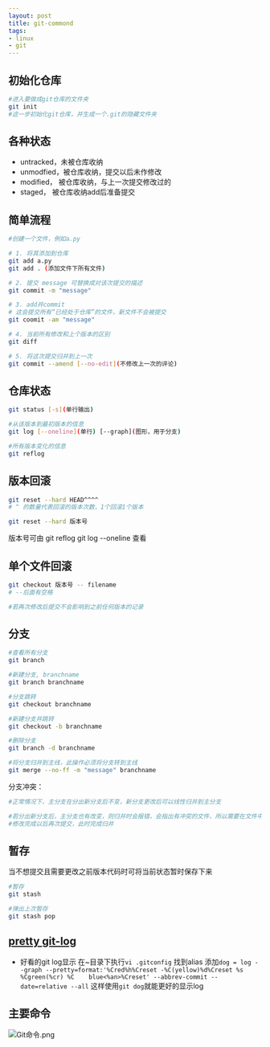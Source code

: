 ```yaml
---
layout: post
title: git-commond
tags:
- linux
- git
---
```


<!--*-->
<!--more-->

## 初始化仓库

```bash
#进入要做成git仓库的文件夹
git init
#这一步初始化git仓库，并生成一个.git的隐藏文件夹
```

## 各种状态

- untracked，未被仓库收纳
- unmodfied，被仓库收纳，提交以后未作修改
- modified， 被仓库收纳，与上一次提交修改过的
- staged， 被仓库收纳add后准备提交

## 简单流程

```bash
#创建一个文件，例如a.py

# 1. 将其添加到仓库
git add a.py
git add . (添加文件下所有文件)

# 2. 提交 message 可替换成对该次提交的描述
git commit -m "message"

# 3. add并commit
# 这会提交所有“已经处于仓库”的文件，新文件不会被提交
git coomit -am "message"

# 4. 当前所有修改和上个版本的区别
git diff

# 5. 将这次提交归并到上一次
git commit --amend [--no-edit](不修改上一次的评论)
```

## 仓库状态

```bash
git status [-s](单行输出)

#从该版本到最初版本的信息
git log [--oneline](单行) [--graph](图形，用于分支)

#所有版本变化的信息
git reflog 
```

## 版本回滚

```bash
git reset --hard HEAD^^^^
# ^ 的数量代表回滚的版本次数，1个回滚1个版本

git reset --hard 版本号
```

版本号可由
git reflog
git log --oneline 
查看

## 单个文件回滚

```bash
git checkout 版本号 -- filename
# --后面有空格

#若再次修改后提交不会影响到之前任何版本的记录
```

## 分支

```bash
#查看所有分支
git branch 

#新建分支, branchname
git branch branchname

#分支跳转
git checkout branchname

#新建分支并跳转
git checkout -b branchname

#删除分支
git branch -d branchname

#将分支归并到主线，此操作必须将分支转到主线
git merge --no-ff -m "message" branchname
```

分支冲突：

```bash
#正常情况下，主分支在分出新分支后不变，新分支更改后可以线性归并到主分支

#若分出新分支后，主分支也有改变，则归并时会报错，会指出有冲突的文件，所以需要在文件中做出修改
#修改完成以后再次提交，此时完成归并
```

## 暂存

当不想提交且需要更改之前版本代码时可将当前状态暂时保存下来

```bash
#暂存
git stash

#弹出上次暂存
git stash pop
```

## [pretty git-log](https://stackoverflow.com/questions/1057564/pretty-git-branch-graphs)

- 好看的git log显示
在~目录下执行`vi .gitconfig`
找到alias 添加`dog = log --graph --pretty=format:'%Cred%h%Creset -%C(yellow)%d%Creset %s %Cgreen(%cr) %C    blue<%an>%Creset' --abbrev-commit --date=relative --all`
这样使用`git dog`就能更好的显示log

## 主要命令

![Git命令.png](https://i.loli.net/2018/08/18/5b780848bd950.png)  